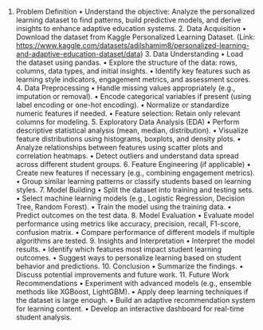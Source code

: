 1.	Problem Definition
	•	Understand the objective: Analyze the personalized learning dataset to find patterns, build predictive models, and derive insights to enhance adaptive education systems.
	2.	Data Acquisition
	•	Download the dataset from Kaggle Personalized Learning Dataset. (Link: https://www.kaggle.com/datasets/adilshamim8/personalized-learning-and-adaptive-education-dataset/data)
	3.	Data Understanding
	•	Load the dataset using pandas.
	•	Explore the structure of the data: rows, columns, data types, and initial insights.
	•	Identify key features such as learning style indicators, engagement metrics, and assessment scores.
	4.	Data Preprocessing
	•	Handle missing values appropriately (e.g., imputation or removal).
	•	Encode categorical variables if present (using label encoding or one-hot encoding).
	•	Normalize or standardize numeric features if needed.
	•	Feature selection: Retain only relevant columns for modeling.
	5.	Exploratory Data Analysis (EDA)
	•	Perform descriptive statistical analysis (mean, median, distribution).
	•	Visualize feature distributions using histograms, boxplots, and density plots.
	•	Analyze relationships between features using scatter plots and correlation heatmaps.
	•	Detect outliers and understand data spread across different student groups.
	6.	Feature Engineering (if applicable)
	•	Create new features if necessary (e.g., combining engagement metrics).
	•	Group similar learning patterns or classify students based on learning styles.
	7.	Model Building
	•	Split the dataset into training and testing sets.
	•	Select machine learning models (e.g., Logistic Regression, Decision Tree, Random Forest).
	•	Train the model using the training data.
	•	Predict outcomes on the test data.
	8.	Model Evaluation
	•	Evaluate model performance using metrics like accuracy, precision, recall, F1-score, confusion matrix.
	•	Compare performance of different models if multiple algorithms are tested.
	9.	Insights and Interpretation
	•	Interpret the model results.
	•	Identify which features most impact student learning outcomes.
	•	Suggest ways to personalize learning based on student behavior and predictions.
	10.	Conclusion
	•	Summarize the findings.
	•	Discuss potential improvements and future work.
	11.	Future Work Recommendations
	•	Experiment with advanced models (e.g., ensemble methods like XGBoost, LightGBM).
	•	Apply deep learning techniques if the dataset is large enough.
	•	Build an adaptive recommendation system for learning content.
	•	Develop an interactive dashboard for real-time student analysis.
